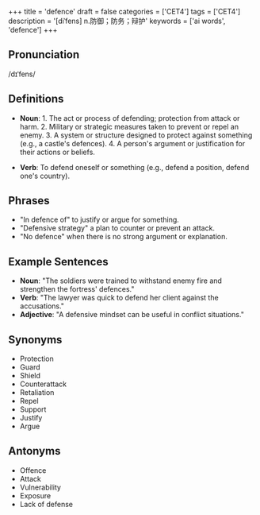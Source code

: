 +++
title = 'defence'
draft = false
categories = ['CET4']
tags = ['CET4']
description = '[diˈfens] n.防御；防务；辩护'
keywords = ['ai words', 'defence']
+++

## Pronunciation
/dɪˈfens/

## Definitions
- **Noun**: 1. The act or process of defending; protection from attack or harm. 2. Military or strategic measures taken to prevent or repel an enemy. 3. A system or structure designed to protect against something (e.g., a castle's defences). 4. A person's argument or justification for their actions or beliefs.

- **Verb**: To defend oneself or something (e.g., defend a position, defend one's country).

## Phrases
- "In defence of" to justify or argue for something.
- "Defensive strategy" a plan to counter or prevent an attack.
- "No defence" when there is no strong argument or explanation.

## Example Sentences
- **Noun**: "The soldiers were trained to withstand enemy fire and strengthen the fortress' defences."
- **Verb**: "The lawyer was quick to defend her client against the accusations."
- **Adjective**: "A defensive mindset can be useful in conflict situations."

## Synonyms
- Protection
- Guard
- Shield
- Counterattack
- Retaliation
- Repel
- Support
- Justify
- Argue

## Antonyms
- Offence
- Attack
- Vulnerability
- Exposure
- Lack of defense
